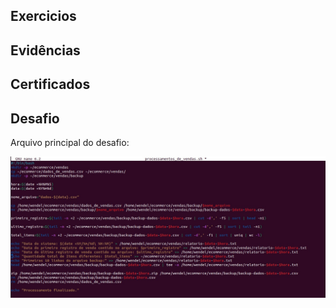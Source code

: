 ## Exercicios 


## Evidências


## Certificados


## Desafio

Arquivo principal do desafio:

![Processamentos de Vendas](https://github.com/WendeldsCoelho/Programa-De-Bolsas-Compass-Uol/blob/main/assets/img/Sprint%201/processamentos_de_vendas.jpeg?raw=true)

